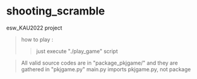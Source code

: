 # shooting_scramble
esw_KAU2022 project

> how to play :
>> just execute "./play_game" script

> All valid source codes are in "package_pkjgame/"
> and they are gathered in "pkjgame.py"
> main.py imports pkjgame.py, not package
